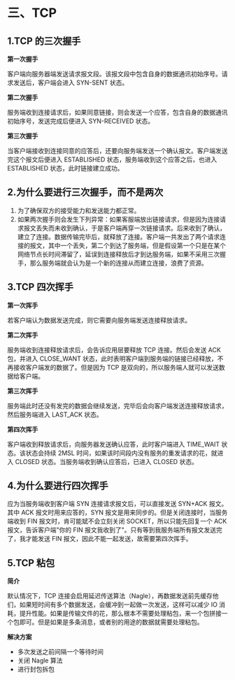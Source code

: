 # 三、TCP

## 1.TCP 的三次握手

**第一次握手**

客户端向服务器端发送请求报文段。该报文段中包含自身的数据通讯初始序号。请求发送后，客户端会进入 SYN-SENT 状态。

**第二次握手**

服务端收到连接请求后，如果同意链接，则会发送一个应答，包含自身的数据通讯初始序号，发送完成后便进入 SYN-RECEIVED 状态。

**第三次握手**

当客户端接收到连接同意的应答后，还要向服务端发送一个确认报文。客户端发送完这个报文后便进入 ESTABLISHED 状态，服务端收到这个应答之后，也进入 ESTABLISHED 状态，此时链接建立成功。

## 2.为什么要进行三次握手，而不是两次

1. 为了确保双方的接受能力和发送能力都正常。
2. 如果两次握手则会发生下列异常：如果客服端放出链接请求，但是因为连接请求报文丢失而未收到确认，于是客户端再穿一次链接请求。后来收到了确认，建立了连接。数据传输完毕后，就释放了连接。客户端一共发出了两个请求连接的报文，其中一个丢失，第二个到达了服务端，但是假设第一个只是在某个网络节点长时间滞留了，延误到连接释放后才到达服务端，如果不采用三次握手，那么服务端就会认为是一个新的连接从而建立连接，浪费了资源。

## 3.TCP 四次挥手

**第一次挥手**

若客户端认为数据发送完成，则它需要向服务端发送连接释放请求。

**第二次挥手**

服务端收到连接释放请求后，会告诉应用层要释放 TCP 连接。然后会发送 ACK 包，并进入 CLOSE_WANT 状态，此时表明客户端到服务端的链接已经释放，不再接收客户端发的数据了。但是因为 TCP 是双向的，所以服务端人就可以发送数据给客户端。

**第三次挥手**

服务端此时还没有发完的数据会继续发送，完毕后会向客户端发送连接释放请求，然后服务端进入 LAST_ACK 状态。

**第四次挥手**

客户端收到释放请求后，向服务器发送确认应答，此时客户端进入 TIME_WAIT 状态。该状态会持续 2MSL 时间，如果该时间段内没有服务的重发请求的花，就进入 CLOSED 状态。当服务端收到确认应答后，已进入 CLOSED 状态。

## 4.为什么要进行四次挥手

应为当服务端收到客户端 SYN 连接请求报文后，可以直接发送 SYN+ACK 报文。其中 ACK 报文时用来应答的，SYN 报文是用来同步的。但是关闭连接时，当服务端收到 FIN 报文时，肯可能斌不会立刻关闭 SOCKET，所以只能先回复一个 ACK 报文，告诉客户端"你的 FIN 报文我收到了"。只有等到我服务端所有报文发送完了，我才能发送 FIN 报文，因此不能一起发送，故需要第四次挥手。

## 5.TCP 粘包

**简介**

默认情况下，TCP 连接会启用延迟传送算法（Nagle），再数据发送前先缓存他们，如果短时间有多个数据发送，会缓冲到一起做一次发送，这样可以减少 IO 消耗，提升性能。如果是传输文件的花，那么根本不需要处理粘包，来一个包拼接一个包即可。但是如果是多条消息，或者别的用途的数据就需要处理粘包。

**解决方案**

- 多次发送之前间隔一个等待时间
- 关闭 Nagle 算法
- 进行封包拆包
